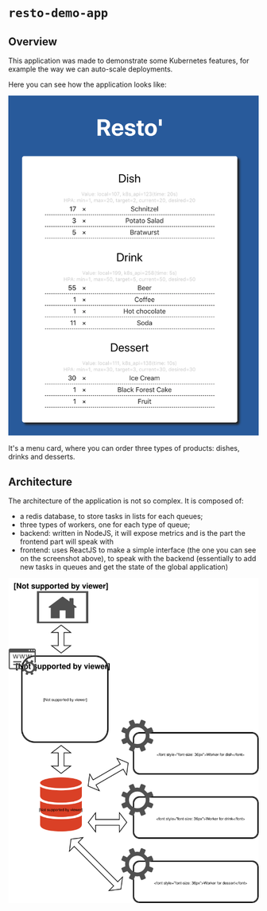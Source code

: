`resto-demo-app`
================

## Overview

This application was made to demonstrate some Kubernetes features, for example the way we can auto-scale deployments.

Here you can see how the application looks like:

![Screenshot of the frontend part](./images/front.png)

It's a menu card, where you can order three types of products: dishes, drinks and desserts.

## Architecture

The architecture of the application is not so complex. It is composed of:
  - a redis database, to store tasks in lists for each queues;
  - three types of workers, one for each type of queue;
  - backend: written in NodeJS, it will expose metrics and is the part the frontend part will speak with
  - frontend: uses ReactJS to make a simple interface (the one you can see on the screenshot above), to speak with the backend (essentially to add new tasks in queues and get the state of the global application)

![Architecture](./images/archi.svg)

